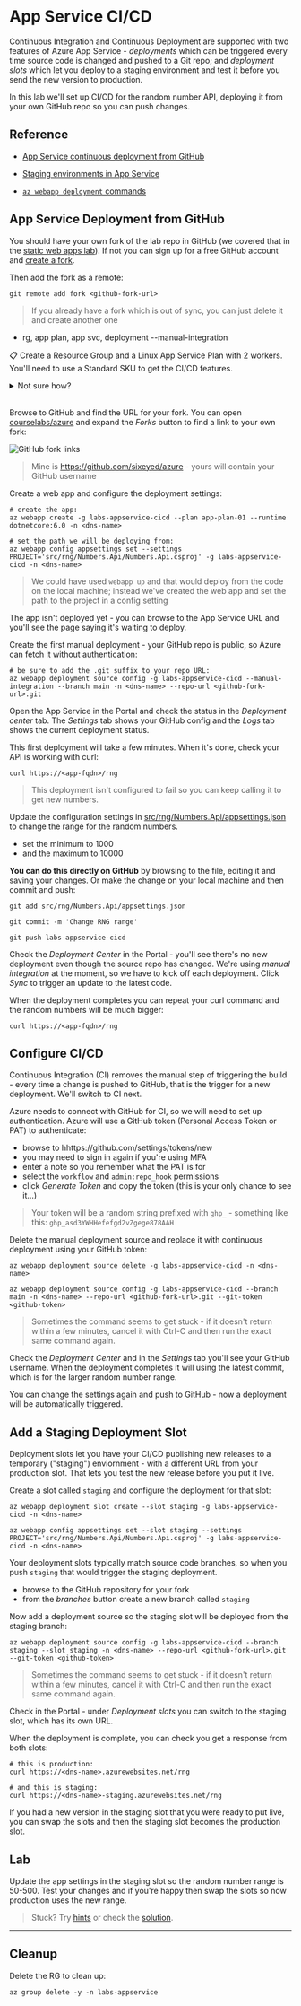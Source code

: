 # App Service CI/CD

Continuous Integration and Continuous Deployment are supported with two features of Azure App Service - _deployments_ which can be triggered every time source code is changed and pushed to a Git repo; and _deployment slots_ which let you deploy to a staging environment and test it before you send the new version to production.

In this lab we'll set up CI/CD for the random number API, deploying it from your own GitHub repo so you can push changes.

## Reference

- [App Service continuous deployment from GitHub](https://docs.microsoft.com/en-us/azure/app-service/scripts/cli-continuous-deployment-github)

- [Staging environments in App Service](https://learn.microsoft.com/en-us/azure/app-service/deploy-staging-slots)

- [`az webapp deployment` commands](https://learn.microsoft.com/en-us/cli/azure/webapp/deployment?view=azure-cli-latest)

## App Service Deployment from GitHub

You should have your own fork of the lab repo in GitHub (we covered that in the [static web apps lab](/labs/appservice-static/README.md)). If not you can sign up for a free GitHub account and [create a fork](https://github.com/courselabs/azure/fork).

Then add the fork as a remote:

```
git remote add fork <github-fork-url>
```

> If you already have a fork which is out of sync, you can just delete it and create another one

- rg, app plan, app svc, deployment --manual-integration

📋 Create a Resource Group and a Linux App Service Plan with 2 workers. You'll need to use a Standard SKU to get the CI/CD features.

<details>
  <summary>Not sure how?</summary>

Nothing much new here:

```
az group create -n labs-appservice-cicd --tags courselabs=azure

az appservice plan create -g labs-appservice-cicd -n app-plan-01 --is-linux --sku S1 --number-of-workers 2
```

</details><br/>

Browse to GitHub and find the URL for your fork. You can open [courselabs/azure](https://github.com/courselabs/azure) and expand the _Forks_ button to find a link to your own fork:

![GitHub fork links](/img/github-fork-link.png)

> Mine is https://github.com/sixeyed/azure - yours will contain your GitHub username

Create a web app and configure the deployment settings:

```
# create the app:
az webapp create -g labs-appservice-cicd --plan app-plan-01 --runtime dotnetcore:6.0 -n <dns-name>

# set the path we will be deploying from:
az webapp config appsettings set --settings PROJECT='src/rng/Numbers.Api/Numbers.Api.csproj' -g labs-appservice-cicd -n <dns-name>
```

> We could have used `webapp up` and that would deploy from the code on the local machine; instead we've created the web app and set the path to the project in a config setting

The app isn't deployed yet - you can browse to the App Service URL and you'll see the page saying it's waiting to deploy.

Create the first manual deployment - your GitHub repo is public, so Azure can fetch it without authentication:

```
# be sure to add the .git suffix to your repo URL:
az webapp deployment source config -g labs-appservice-cicd --manual-integration --branch main -n <dns-name> --repo-url <github-fork-url>.git
```

Open the App Service in the Portal and check the status in the _Deployment center_ tab. The _Settings_ tab shows your GitHub config and the _Logs_ tab shows the current deployment status.

This first deployment will take a few minutes. When it's done, check your API is working with curl:

```
curl https://<app-fqdn>/rng
```

> This deployment isn't configured to fail so you can keep calling it to get new numbers.

Update the configuration settings in [src/rng/Numbers.Api/appsettings.json](/src/rng/Numbers.Api/appsettings.json) to change the range for the random numbers. 

- set the minimum to 1000 
- and the maximum to 10000

**You can do this directly on GitHub** by browsing to the file, editing it and saving your changes. Or make the change on your local machine and then commit and push:

``` 
git add src/rng/Numbers.Api/appsettings.json

git commit -m 'Change RNG range'

git push labs-appservice-cicd
```

Check the _Deployment Center_ in the Portal - you'll see there's no new deployment even though the source repo has changed. We're using _manual integration_ at the moment, so we have to kick off each deployment. Click _Sync_ to trigger an update to the latest code.

When the deployment completes you can repeat your curl command and the random numbers will be much bigger:

```
curl https://<app-fqdn>/rng
```

## Configure CI/CD

Continuous Integration (CI) removes the manual step of triggering the build - every time a change is pushed to GitHub, that is the trigger for a new deployment. We'll switch to CI next.

Azure needs to connect with GitHub for CI, so we will need to set up authentication. Azure will use a GitHub token (Personal Access Token or PAT) to authenticate:

- browse to hhttps://github.com/settings/tokens/new
- you may need to sign in again if you're using MFA
- enter a note so you remember what the PAT is for
- select the `workflow` and `admin:repo_hook` permissions
- click _Generate Token_ and copy the token (this is your only chance to see it...)

> Your token will be a random string prefixed with `ghp_` - something like this: `ghp_asd3YWHHefefgd2vZgege878AAH`

Delete the manual deployment source and replace it with continuous deployment using your GitHub token:

```
az webapp deployment source delete -g labs-appservice-cicd -n <dns-name>

az webapp deployment source config -g labs-appservice-cicd --branch main -n <dns-name> --repo-url <github-fork-url>.git --git-token <github-token>
```

> Sometimes the command seems to get stuck - if it doesn't return within a few minutes, cancel it with Ctrl-C and then run the exact same command again.

Check the _Deployment Center_ and in the _Settings_ tab you'll see your GitHub username. When the deployment completes it will using the latest commit, which is for the larger random number range.

You can change the settings again and push to GitHub - now a deployment will be automatically triggered. 


## Add a Staging Deployment Slot

Deployment slots let you have your CI/CD publishing new releases to a temporary ("staging") enviornment - with a different URL from your production slot. That lets you test the new release before you put it live.

Create a slot called `staging` and configure the deployment for that slot:

```
az webapp deployment slot create --slot staging -g labs-appservice-cicd -n <dns-name>

az webapp config appsettings set --slot staging --settings PROJECT='src/rng/Numbers.Api/Numbers.Api.csproj' -g labs-appservice-cicd -n <dns-name>
```

Your deployment slots typically match source code branches, so when you push `staging` that would trigger the staging deployment.

- browse to the GitHub repository for your fork
- from the _branches_ button create a new branch called `staging`

Now add a deployment source so the staging slot will be deployed from the staging branch:

```
az webapp deployment source config -g labs-appservice-cicd --branch staging --slot staging -n <dns-name> --repo-url <github-fork-url>.git --git-token <github-token>
```

> Sometimes the command seems to get stuck - if it doesn't return within a few minutes, cancel it with Ctrl-C and then run the exact same command again.

Check in the Portal - under _Deployment slots_ you can switch to the staging slot, which has its own URL.

When the deployment is complete, you can check you get a response from both slots:

```
# this is production:
curl https://<dns-name>.azurewebsites.net/rng

# and this is staging:
curl https://<dns-name>-staging.azurewebsites.net/rng
```

If you had a new version in the staging slot that you were ready to put live, you can swap the slots and then the staging slot becomes the production slot.

## Lab

Update the app settings in the staging slot so the random number range is 50-500. Test your changes and if you're happy then swap the slots so now production uses the new range.

> Stuck? Try [hints](hints.md) or check the [solution](solution.md).

___

## Cleanup

Delete the RG to clean up:

```
az group delete -y -n labs-appservice
```
